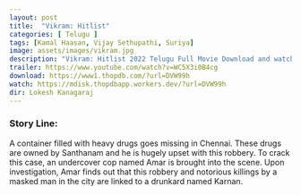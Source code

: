 ```yaml
---
layout: post
title:  "Vikram: Hitlist"
categories: [ Telugu ]
tags: [Kamal Haasan, Vijay Sethupathi, Suriya]
image: assets/images/vikram.jpg
description: "Vikram: Hitlist 2022 Telugu Full Movie Download and watch online 720p low file size 500 mb."
trailer: https://www.youtube.com/watch?v=WC5X3i0B4cg
download: https://www1.thopdb.com/?url=DVW99h
watch: https://mdisk.thopdbapp.workers.dev/?url=DVW99h
dir: Lokesh Kanagaraj
---
```


### Story Line:
A container filled with heavy drugs goes missing in Chennai. These drugs are owned by Santhanam and he is hugely upset with this robbery. To crack this case, an undercover cop named Amar is brought into the scene. Upon investigation, Amar finds out that this robbery and notorious killings by a masked man in the city are linked to a drunkard named Karnan.
